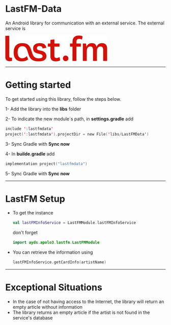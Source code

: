# LastFM-Data

An Android library for communication with an external service. The external service is

![alt tag](images/lastfm.png)

----

# Getting started

To get started using this library, follow the steps below.

1- Add the library into the **libs** folder

2- To indicate the new module´s path, in **settings.gradle** add 

```kotlin
include ':lastfmdata'    
project(':lastfmdata').projectDir = new File('libs/LastFMData')
```

3- Sync Gradle with **Sync now**

4- In **builde.gradle** add
```kotlin
implementation project("lastfmdata")
```

5- Sync Gradle with **Sync now**

----

# LastFM Setup

- To get the instance
    ```kotlin
    val lastFMInfoService = LastFMModule.lastFMInfoService
    ```
    don't forget 
    ```kotlin
    import ayds.apolo3.lastfm.LastFMModule
    ```

- You can retrieve the information using
    ```kotlin
    lastFMInfoService.getCardInfo(artistName)
    ```


----

# Exceptional Situations

- In the case of not having access to the Internet, the library will return an empty article without information
- The library returns an empty article if the artist is not found in the service's database
